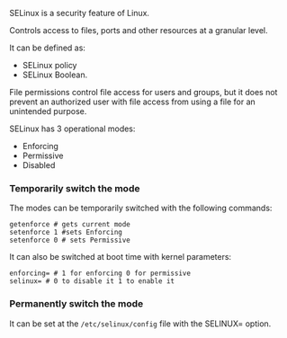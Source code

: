 SELinux is a security feature of Linux.

Controls access to files, ports and other resources at a granular level.

It can be defined as:

* SELinux policy
* SELinux Boolean.

File permissions control file access for users and groups, but it does not prevent an authorized user with file access from using a file for an unintended purpose.

SELinux has 3 operational modes:

* Enforcing
* Permissive
* Disabled

### Temporarily switch the mode

The modes can be temporarily switched with the following commands:

```
getenforce # gets current mode
setenforce 1 #sets Enforcing
setenforce 0 # sets Permissive
```

It can also be switched at boot time with kernel parameters:

```
enforcing= # 1 for enforcing 0 for permissive
selinux= # 0 to disable it 1 to enable it
```

### Permanently switch the mode

It can be set at the `/etc/selinux/config` file with the SELINUX= option.
